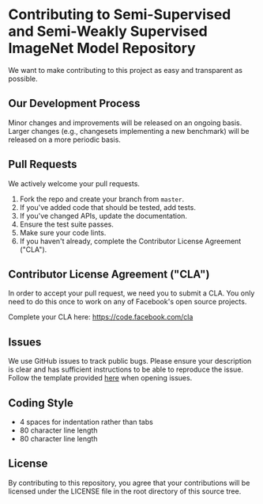# Contributing to Semi-Supervised and Semi-Weakly Supervised ImageNet Model Repository
We want to make contributing to this project as easy and transparent as possible.

## Our Development Process
Minor changes and improvements will be released on an ongoing basis. Larger changes (e.g., changesets implementing a new benchmark) will be released on a more periodic basis.

## Pull Requests
We actively welcome your pull requests.

1. Fork the repo and create your branch from `master`.
2. If you've added code that should be tested, add tests.
3. If you've changed APIs, update the documentation.
4. Ensure the test suite passes.
5. Make sure your code lints.
6. If you haven't already, complete the Contributor License Agreement ("CLA").

## Contributor License Agreement ("CLA")
In order to accept your pull request, we need you to submit a CLA. You only need
to do this once to work on any of Facebook's open source projects.

Complete your CLA here: <https://code.facebook.com/cla>

## Issues
We use GitHub issues to track public bugs. Please ensure your description is
clear and has sufficient instructions to be able to reproduce the issue. Follow
the template provided [here](.github/issue_template.md) when opening issues.

## Coding Style  
* 4 spaces for indentation rather than tabs
* 80 character line length
* 80 character line length

## License
By contributing to this repository, you agree that your contributions will be licensed
under the LICENSE file in the root directory of this source tree.
